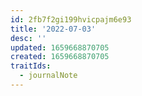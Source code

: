 ```yaml
---
id: 2fb7f2gi199hvicpajm6e93
title: '2022-07-03'
desc: ''
updated: 1659668870705
created: 1659668870705
traitIds:
  - journalNote
---
```

